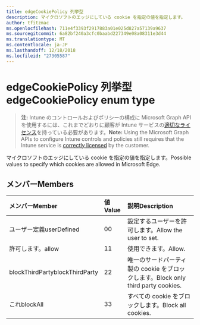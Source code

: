 ```yaml
---
title: edgeCookiePolicy 列挙型
description: マイクロソフトのエッジにしている cookie を指定の値を指定します。
author: tfitzmac
ms.openlocfilehash: 711e4f3393f2917883a01e025d827a57139a9637
ms.sourcegitcommit: 6a82bf240a3cfc0baabd227349e08a08311e3d44
ms.translationtype: MT
ms.contentlocale: ja-JP
ms.lasthandoff: 12/18/2018
ms.locfileid: "27305587"
---
```

# <a name="edgecookiepolicy-enum-type"></a><span data-ttu-id="19519-103">edgeCookiePolicy 列挙型</span><span class="sxs-lookup"><span data-stu-id="19519-103">edgeCookiePolicy enum type</span></span>

> <span data-ttu-id="19519-104">**注:** Intune のコントロールおよびポリシーの構成に Microsoft Graph API を使用するには、これまでどおりに顧客が Intune サービスの[適切なライセンス](https://go.microsoft.com/fwlink/?linkid=839381)を持っている必要があります。</span><span class="sxs-lookup"><span data-stu-id="19519-104">**Note:** Using the Microsoft Graph APIs to configure Intune controls and policies still requires that the Intune service is [correctly licensed](https://go.microsoft.com/fwlink/?linkid=839381) by the customer.</span></span>

<span data-ttu-id="19519-105">マイクロソフトのエッジにしている cookie を指定の値を指定します。</span><span class="sxs-lookup"><span data-stu-id="19519-105">Possible values to specify which cookies are allowed in Microsoft Edge.</span></span>
## <a name="members"></a><span data-ttu-id="19519-106">メンバー</span><span class="sxs-lookup"><span data-stu-id="19519-106">Members</span></span>
|<span data-ttu-id="19519-107">メンバー</span><span class="sxs-lookup"><span data-stu-id="19519-107">Member</span></span>|<span data-ttu-id="19519-108">値</span><span class="sxs-lookup"><span data-stu-id="19519-108">Value</span></span>|<span data-ttu-id="19519-109">説明</span><span class="sxs-lookup"><span data-stu-id="19519-109">Description</span></span>|
|:---|:---|:---|
|<span data-ttu-id="19519-110">ユーザー定義</span><span class="sxs-lookup"><span data-stu-id="19519-110">userDefined</span></span>|<span data-ttu-id="19519-111">0</span><span class="sxs-lookup"><span data-stu-id="19519-111">0</span></span>|<span data-ttu-id="19519-112">設定するユーザーを許可します。</span><span class="sxs-lookup"><span data-stu-id="19519-112">Allow the user to set.</span></span>|
|<span data-ttu-id="19519-113">許可します。</span><span class="sxs-lookup"><span data-stu-id="19519-113">allow</span></span>|<span data-ttu-id="19519-114">1</span><span class="sxs-lookup"><span data-stu-id="19519-114">1</span></span>|<span data-ttu-id="19519-115">使用できます。</span><span class="sxs-lookup"><span data-stu-id="19519-115">Allow.</span></span>|
|<span data-ttu-id="19519-116">blockThirdParty</span><span class="sxs-lookup"><span data-stu-id="19519-116">blockThirdParty</span></span>|<span data-ttu-id="19519-117">2</span><span class="sxs-lookup"><span data-stu-id="19519-117">2</span></span>|<span data-ttu-id="19519-118">唯一のサードパーティ製の cookie をブロックします。</span><span class="sxs-lookup"><span data-stu-id="19519-118">Block only third party cookies.</span></span>|
|<span data-ttu-id="19519-119">これ</span><span class="sxs-lookup"><span data-stu-id="19519-119">blockAll</span></span>|<span data-ttu-id="19519-120">3</span><span class="sxs-lookup"><span data-stu-id="19519-120">3</span></span>|<span data-ttu-id="19519-121">すべての cookie をブロックします。</span><span class="sxs-lookup"><span data-stu-id="19519-121">Block all cookies.</span></span>|



